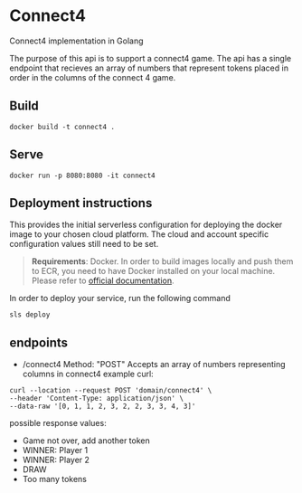 # Connect4
Connect4 implementation in Golang

The purpose of this api is to support a connect4 game.
The api has a single endpoint that recieves an array of numbers that represent tokens placed in order in the columns of the connect 4 game.

## Build
```docker build -t connect4 .```

## Serve
```docker run -p 8080:8080 -it connect4```

## Deployment instructions

This provides the initial serverless configuration for deploying the docker image to your chosen cloud platform. The cloud and account specific configuration values still need to be set.

> **Requirements**: Docker. In order to build images locally and push them to ECR, you need to have Docker installed on your local machine. Please refer to [official documentation](https://docs.docker.com/get-docker/).

In order to deploy your service, run the following command

```
sls deploy
```

## endpoints
- /connect4
Method: "POST"
Accepts an array of numbers representing columns in connect4
example curl:
```
curl --location --request POST 'domain/connect4' \
--header 'Content-Type: application/json' \
--data-raw '[0, 1, 1, 2, 3, 2, 2, 3, 3, 4, 3]'
```
possible response values:
- Game not over, add another token
- WINNER: Player 1
- WINNER: Player 2
- DRAW
- Too many tokens